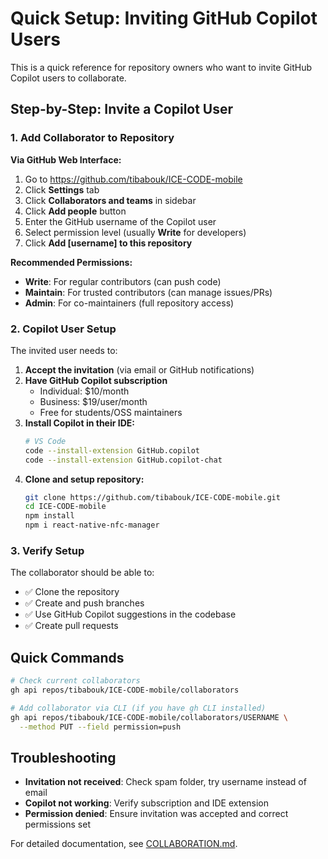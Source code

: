 # Quick Setup: Inviting GitHub Copilot Users

This is a quick reference for repository owners who want to invite GitHub Copilot users to collaborate.

## Step-by-Step: Invite a Copilot User

### 1. Add Collaborator to Repository

**Via GitHub Web Interface:**
1. Go to https://github.com/tibabouk/ICE-CODE-mobile
2. Click **Settings** tab
3. Click **Collaborators and teams** in sidebar
4. Click **Add people** button
5. Enter the GitHub username of the Copilot user
6. Select permission level (usually **Write** for developers)
7. Click **Add [username] to this repository**

**Recommended Permissions:**
- **Write**: For regular contributors (can push code)
- **Maintain**: For trusted contributors (can manage issues/PRs)
- **Admin**: For co-maintainers (full repository access)

### 2. Copilot User Setup

The invited user needs to:

1. **Accept the invitation** (via email or GitHub notifications)
2. **Have GitHub Copilot subscription** 
   - Individual: $10/month
   - Business: $19/user/month
   - Free for students/OSS maintainers
3. **Install Copilot in their IDE:**
   ```bash
   # VS Code
   code --install-extension GitHub.copilot
   code --install-extension GitHub.copilot-chat
   ```
4. **Clone and setup repository:**
   ```bash
   git clone https://github.com/tibabouk/ICE-CODE-mobile.git
   cd ICE-CODE-mobile
   npm install
   npm i react-native-nfc-manager
   ```

### 3. Verify Setup

The collaborator should be able to:
- ✅ Clone the repository
- ✅ Create and push branches
- ✅ Use GitHub Copilot suggestions in the codebase
- ✅ Create pull requests

## Quick Commands

```bash
# Check current collaborators
gh api repos/tibabouk/ICE-CODE-mobile/collaborators

# Add collaborator via CLI (if you have gh CLI installed)
gh api repos/tibabouk/ICE-CODE-mobile/collaborators/USERNAME \
  --method PUT --field permission=push
```

## Troubleshooting

- **Invitation not received**: Check spam folder, try username instead of email
- **Copilot not working**: Verify subscription and IDE extension
- **Permission denied**: Ensure invitation was accepted and correct permissions set

For detailed documentation, see [COLLABORATION.md](COLLABORATION.md).